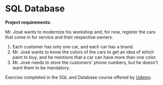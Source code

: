 # SQL Database

**Project requirements:**

Mr. José wants to modernize his workshop and, for now, register the cars that come in for service and their respective owners.

1. Each customer has only one car, and each car has a brand.
2. Mr. José wants to know the colors of the cars to get an idea of which paint to buy, and he mentions that a car can have more than one color.
3. Mr. José needs to store the customers' phone numbers, but he doesn't want them to be mandatory.

Exercise completed in the SQL and Database course offered by [Udemy](https://www.udemy.com/course/bancos-de-dados-relacionais-basico-avancado).
